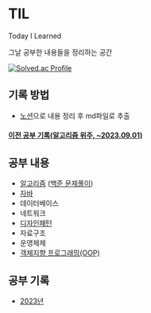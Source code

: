 # TIL
Today I Learned

그날 공부한 내용들을 정리하는 공간



[![Solved.ac Profile](http://mazassumnida.wtf/api/v2/generate_badge?boj=seonguk52)](https://solved.ac/seonguk52/)

## 기록 방법
- [노션](https://seong-uk52.notion.site/2488c0f862894914b25c67e6a0240a2b?pvs=4)으로 내용 정리 후 md파일로 추출


#### [이전 공부 기록(알고리즘 위주, ~2023.09.01)](https://github.com/SeongUk52/study_self)


## 공부 내용
- [알고리즘](Algorithm/AlgorithmTheory/알고리즘이론.md) ([백준 문제풀이](Algorithm/SolvedProblem/백준_문제.md))
- [자바](Java/Java.md)
- 데이터베이스
- 네트워크
- [디자인패턴](CS(ComputerScience)/디자인패턴/디자인패턴.md)
- 자료구조
- 운영체제
- [객체지향 프로그래밍(OOP)](OOP/OOP.md)

## 공부 기록
- [2023년](!!DailyLog!!/2023/2023년_TIL_모음.md)